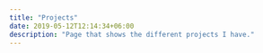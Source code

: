 ```yaml
---
title: "Projects"
date: 2019-05-12T12:14:34+06:00
description: "Page that shows the different projects I have."
---
```

